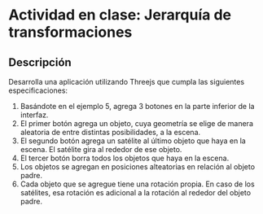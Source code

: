 # Actividad en clase: Jerarquía de transformaciones

## Descripción
Desarrolla una aplicación utilizando Threejs que cumpla las siguientes especificaciones:

1. Basándote en el ejemplo 5, agrega 3 botones en la parte inferior de la interfaz.
2. El primer botón agrega un objeto, cuya geometría se elige de manera aleatoria de entre distintas posibilidades, a la escena. 
3. El segundo botón agrega un satélite al último objeto que haya en la escena. El satélite gira al rededor de ese objeto.
4. El tercer botón borra todos los objetos que haya en la escena.
5. Los objetos se agregan en posiciones alteatorias en relación al objeto padre.
6. Cada objeto que se agregue tiene una rotación propia. En caso de los satélites, esa rotación es adicional a la rotación al rededor del objeto padre.

